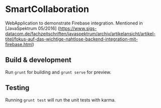 # SmartCollaboration

WebApplication to demonstrate Firebase integration.
Mentioned in [JavaSpektrum 05/2016] (https://www.sigs-datacom.de/fachzeitschriften/javaspektrum/archiv/artikelansicht/artikel-titel/fokus-auf-das-wichtige-nahtlose-backend-integration-mit-firebase.html)

## Build & development

Run `grunt` for building and `grunt serve` for preview.

## Testing

Running `grunt test` will run the unit tests with karma.

